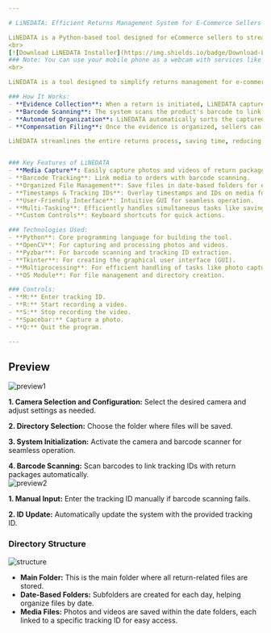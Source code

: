 ```yaml
---

# LiNEDATA: Efficient Returns Management System for E-Commerce Sellers

LiNEDATA is a Python-based tool designed for eCommerce sellers to streamline return management. It captures and organizes photos and videos, integrates barcode tracking for easy order identification, and stores media files in date-based folders. By reducing manual effort, LiNEDATA helps sellers efficiently handle disputes, minimize losses, and maintain a smooth workflow.
<br>
[![Download LiNEDATA Installer](https://img.shields.io/badge/Download-LiNEDATA%20Installer-blue?style=flat&logo=github&logoColor=white)](https://github.com/pratap-raghav/LiNEDATA-Installer/releases/download/Projects/LiNEDATA-Installer.exe)
### Note: You can use your mobile phone as a webcam with services like [Iriun Webcam](https://iriun.com/) for better video quality. Minimum resolution required: 1920x1080.
<br>

LiNEDATA is a tool designed to simplify returns management for e-commerce sellers by automating the process of collecting and organizing return evidence. It combines video recording, photo capture, and barcode scanning into one seamless workflow, ensuring that every return is accurately documented with timestamps and tracking IDs.

### How It Works:
- **Evidence Collection**: When a return is initiated, LiNEDATA captures video and photos of the returned product. Each image and video is tagged with a timestamp and tracking ID to ensure accurate documentation.
- **Barcode Scanning**: The system scans the product's barcode to link it to the correct return, making it easier to track and verify the item.
- **Automated Organization**: LiNEDATA automatically sorts the captured media into folders based on the tracking ID and return date, eliminating the need for manual sorting.
- **Compensation Filing**: Once the evidence is organized, sellers can quickly file compensation claims on e-commerce platforms, with timestamped evidence serving as proof in case of disputes.

LiNEDATA streamlines the entire returns process, saving time, reducing errors, and preventing fraud. It is scalable, user-friendly, and designed to enhance productivity for businesses of all sizes. 


### Key Features of LiNEDATA  
- **Media Capture**: Easily capture photos and videos of return packages.  
- **Barcode Tracking**: Link media to orders with barcode scanning.  
- **Organized File Management**: Save files in date-based folders for easy access.  
- **Timestamps & Tracking IDs**: Overlay timestamps and IDs on media for authenticity.  
- **User-Friendly Interface**: Intuitive GUI for seamless operation.  
- **Multi-Tasking**: Efficiently handles simultaneous tasks like saving media.  
- **Custom Controls**: Keyboard shortcuts for quick actions.  

### Technologies Used:
- **Python**: Core programming language for building the tool.  
- **OpenCV**: For capturing and processing photos and videos.  
- **Pyzbar**: For barcode scanning and tracking ID extraction.  
- **Tkinter**: For creating the graphical user interface (GUI).  
- **Multiprocessing**: For efficient handling of tasks like photo capturing and saving.      
- **OS Module**: For file management and directory creation.  

### Controls:
- **M:** Enter tracking ID.
- **R:** Start recording a video.
- **S:** Stop recording the video.
- **Spacebar:** Capture a photo.
- **Q:** Quit the program.

---
```

## Preview

![preview1](https://github.com/user-attachments/assets/c9525995-bdfa-44f0-8adf-0fc0779ec2d6)

**1. Camera Selection and Configuration:** Select the desired camera and adjust settings as needed.

**2. Directory Selection:** Choose the folder where files will be saved.

**3. System Initialization:** Activate the camera and barcode scanner for seamless operation.

**4. Barcode Scanning:** Scan barcodes to link tracking IDs with return packages automatically.
<br>
![preview2](https://github.com/user-attachments/assets/714bb9c0-1e4c-4b85-9b5c-a0dc3ca6d161)

**1. Manual Input:** Enter the tracking ID manually if barcode scanning fails.

**2. ID Update:** Automatically update the system with the provided tracking ID.
<br>
### Directory Structure
![structure](https://github.com/user-attachments/assets/3a6731af-3733-43c5-817b-f88ecfb945f1)
- **Main Folder:** This is the main folder where all return-related files are stored.
- **Date-Based Folders:** Subfolders are created for each day, helping organize files by date.
- **Media Files:** Photos and videos are saved within the date folders, each linked to a specific tracking ID for easy access.
